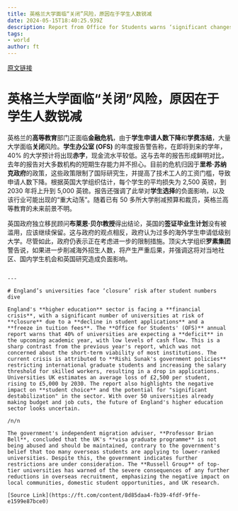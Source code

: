 ```yaml
---
title: 英格兰大学面临“关闭”风险，原因在于学生人数锐减
date: 2024-05-15T18:40:25.939Z
description: Report from Office for Students warns ‘significant changes’ needed to ‘funding model’
tags: 
- world
author: ft
---
```


[原文链接](https://ft.com/content/8d85daa4-fb39-4fdf-9ffe-e1599e87bce0)

# 英格兰大学面临“关闭”风险，原因在于学生人数锐减

英格兰的**高等教育**部门正面临**金融危机**，由于**学生申请人数下降**和**学费冻结**，大量大学面临**关闭**风险。**学生办公室 (OFS)** 的年度报告警告称，在即将到来的学年，40% 的大学预计将出现**赤字**，现金流水平较低。这与去年的报告形成鲜明对比，去年的报告对大多数机构的短期生存能力并不担心。目前的危机归因于**里希·苏纳克政府**的政策，这些政策限制了国际研究生，并提高了技术工人的工资门槛，导致申请人数下降。根据英国大学组织估计，每个学生的平均损失为 2,500 英镑，到 2030 年将上升到 5,000 英镑。报告还强调了此举对**学生选择**的负面影响，以及该行业可能出现的“重大动荡”。随着已有 50 多所大学削减预算和裁员，英格兰高等教育的未来前景不明。

英国政府独立移民顾问**布莱恩·贝尔教授**得出结论，英国的**签证毕业生计划**没有被滥用，应该继续保留。这与政府的观点相反，政府认为过多的海外学生申请低级别大学。尽管如此，政府仍表示正在考虑进一步的限制措施。顶尖大学组织**罗素集团**警告说，如果进一步削减海外招生人数，将产生严重后果，并强调这将对当地社区、国内学生机会和英国研究造成负面影响。
```

---

# England’s universities face ‘closure’ risk after student numbers dive

England's **higher education** sector is facing a **financial crisis**, with a significant number of universities at risk of **closure** due to a **decline in student applications** and a **freeze in tuition fees**. The **Office for Students' (OFS)** annual report warns that 40% of universities are expecting a **deficit** in the upcoming academic year, with low levels of cash flow. This is a sharp contrast from the previous year's report, which was not concerned about the short-term viability of most institutions. The current crisis is attributed to **Rishi Sunak's government policies** restricting international graduate students and increasing the salary threshold for skilled workers, resulting in a drop in applications. Universities UK estimates an average loss of £2,500 per student, rising to £5,000 by 2030. The report also highlights the negative impact on **student choice** and the potential for "significant destabilization" in the sector. With over 50 universities already making budget and job cuts, the future of England's higher education sector looks uncertain. 

/n/n

The government's independent migration adviser, **Professor Brian Bell**, concluded that the UK's **visa graduate programme** is not being abused and should be maintained, contrary to the government's belief that too many overseas students are applying to lower-ranked universities. Despite this, the government indicates further restrictions are under consideration. The **Russell Group** of top-tier universities has warned of the severe consequences of any further reductions in overseas recruitment, emphasizing the negative impact on local communities, domestic student opportunities, and UK research.

[Source Link](https://ft.com/content/8d85daa4-fb39-4fdf-9ffe-e1599e87bce0)

